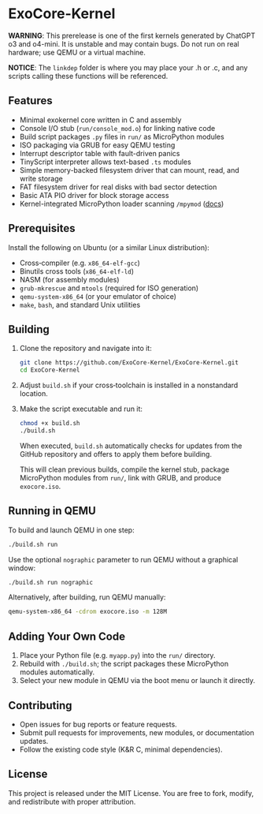 # ExoCore-Kernel

**WARNING**: This prerelease is one of the first kernels generated by ChatGPT o3 and o4-mini. It is unstable and may contain bugs. Do not run on real hardware; use QEMU or a virtual machine.

**NOTICE**: The `linkdep` folder is where you may place your .h or .c, and any scripts calling these functions will be referenced.

## Features

* Minimal exokernel core written in C and assembly
* Console I/O stub (`run/console_mod.o`) for linking native code
* Build script packages `.py` files in `run/` as MicroPython modules
* ISO packaging via GRUB for easy QEMU testing
* Interrupt descriptor table with fault-driven panics
* TinyScript interpreter allows text-based `.ts` modules
* Simple memory-backed filesystem driver that can mount, read, and write storage
* FAT filesystem driver for real disks with bad sector detection
* Basic ATA PIO driver for block storage access
* Kernel-integrated MicroPython loader scanning `/mpymod` ([docs](docs/Kernel-Integrated-Module-Loader.md))

## Prerequisites

Install the following on Ubuntu (or a similar Linux distribution):

* Cross‑compiler (e.g. `x86_64-elf-gcc`)
* Binutils cross tools (`x86_64-elf-ld`)
* NASM (for assembly modules)
* `grub-mkrescue` and `mtools` (required for ISO generation)
* `qemu-system-x86_64` (or your emulator of choice)
* `make`, `bash`, and standard Unix utilities

## Building

1. Clone the repository and navigate into it:

   ```bash
   git clone https://github.com/ExoCore-Kernel/ExoCore-Kernel.git
   cd ExoCore-Kernel
   ```

2. Adjust `build.sh` if your cross‑toolchain is installed in a nonstandard location.

3. Make the script executable and run it:

   ```bash
   chmod +x build.sh
   ./build.sh
   ```

   When executed, `build.sh` automatically checks for updates from the GitHub repository and offers to apply them before building.

   This will clean previous builds, compile the kernel stub, package MicroPython modules from `run/`, link with GRUB, and produce `exocore.iso`.

## Running in QEMU

To build and launch QEMU in one step:

```bash
./build.sh run
```

Use the optional `nographic` parameter to run QEMU without a graphical window:

```bash
./build.sh run nographic
```

Alternatively, after building, run QEMU manually:

```bash
qemu-system-x86_64 -cdrom exocore.iso -m 128M
```

## Adding Your Own Code

1. Place your Python file (e.g. `myapp.py`) into the `run/` directory.
2. Rebuild with `./build.sh`; the script packages these MicroPython modules automatically.
3. Select your new module in QEMU via the boot menu or launch it directly.

## Contributing

* Open issues for bug reports or feature requests.
* Submit pull requests for improvements, new modules, or documentation updates.
* Follow the existing code style (K\&R C, minimal dependencies).

## License

This project is released under the MIT License. You are free to fork, modify, and redistribute with proper attribution.
